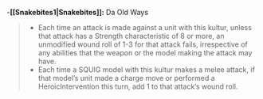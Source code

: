 -**[[Snakebites1\|Snakebites]]:** Da Old Ways
>-   Each time an attack is made against a unit with this kultur, unless that attack has a Strength characteristic of 8 or more, an unmodified wound roll of 1-3 for that attack fails, irrespective of any abilities that the weapon or the model making the attack may have.
>-   Each time a SQUIG model with this kultur makes a melee attack, if that model’s unit made a charge move or performed a HeroicIntervention this turn, add 1 to that attack’s wound roll.